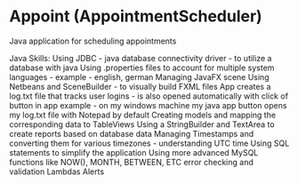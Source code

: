 # Appoint (AppointmentScheduler)
Java application for scheduling appointments

Java Skills:
Using JDBC - java database connectivity driver - to utilize a database with java
Using .properties files to account for multiple system languages - example - english, german
Managing JavaFX scene
Using Netbeans and SceneBuilder - to visually build FXML files
App creates a log.txt file that tracks user logins - is also opened automatically with click of button in app
example - on my windows machine my java app button opens my log.txt file with Notepad by default
Creating models and mapping the corresponding data to TableViews
Using a StringBuilder and TextArea to create reports based on database data
Managing Timestamps and converting them for various timezones - understanding UTC time
Using SQL statements to simplify the application
Using more advanced MySQL functions like NOW(), MONTH, BETWEEN, ETC
error checking and validation
Lambdas
Alerts
